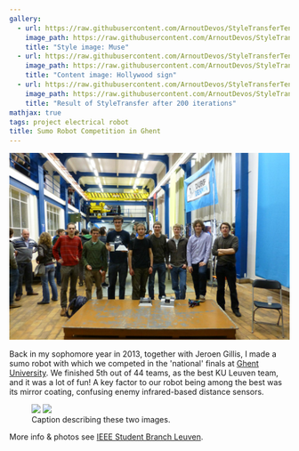```yaml
---
gallery:
  - url: https://raw.githubusercontent.com/ArnoutDevos/StyleTransferTensorFlow/master/images/muse.jpg
    image_path: https://raw.githubusercontent.com/ArnoutDevos/StyleTransferTensorFlow/master/images/muse.jpg
    title: "Style image: Muse"
  - url: https://raw.githubusercontent.com/ArnoutDevos/StyleTransferTensorFlow/master/images/hollywood_sign.jpg
    image_path: https://raw.githubusercontent.com/ArnoutDevos/StyleTransferTensorFlow/master/images/hollywood_sign.jpg
    title: "Content image: Hollywood sign"
  - url: https://raw.githubusercontent.com/ArnoutDevos/StyleTransferTensorFlow/master/output/200.png
    image_path: https://raw.githubusercontent.com/ArnoutDevos/StyleTransferTensorFlow/master/output/200.png
    title: "Result of StyleTransfer after 200 iterations"
mathjax: true
tags: project electrical robot
title: Sumo Robot Competition in Ghent
---
```


![All KU Leuven teams and their robots](/assets/images/sumo.jpg)

Back in my sophomore year in 2013, together with Jeroen Gillis, I made a sumo robot with which we competed in the 'national' finals at [Ghent University](https://www.ugent.be/en). We finished 5th out of 44 teams, as the best KU Leuven team, and it was a lot of fun! A key factor to our robot being among the best was its mirror coating, confusing enemy infrared-based distance sensors.

<figure class="half">
    <a href="/assets/images/image-filename-1-large.jpg"><img src="/assets/images/image-filename-1.jpg"></a>
    <a href="/assets/images/image-filename-2-large.jpg"><img src="/assets/images/image-filename-2.jpg"></a>
    <figcaption>Caption describing these two images.</figcaption>
</figure>

More info & photos see [IEEE Student Branch Leuven](http://www.ieee-sb-leuven.be/node/237).